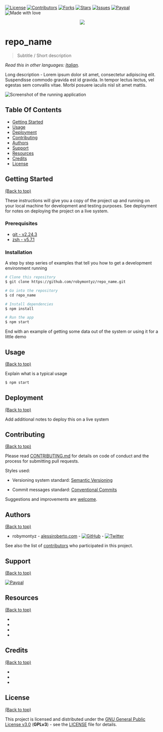 <!--
*** To avoid retyping too much info. Do a search and replace for the following:
*** github_username, repo_name, twitter_handle, email, project_title, project_description
-->

[![License](https://img.shields.io/github/license/robymontyz/repo_name?style=for-the-badge)](./LICENSE)
[![Contributors](https://img.shields.io/github/contributors/robymontyz/repo_name?style=for-the-badge)](https://github.com/robymontyz/repo_name/graphs/contributors)
[![Forks](https://img.shields.io/github/forks/robymontyz/repo_name?style=for-the-badge)](https://github.com/robymontyz/repo_name/network/members)
[![Stars](https://img.shields.io/github/stars/robymontyz/repo_name?style=for-the-badge)](https://github.com/robymontyz/repo_name/stargazers)
[![Issues](https://img.shields.io/github/issues/robymontyz/repo_name?style=for-the-badge)](https://github.com/robymontyz/repo_name/issues)
[![Paypal](https://img.shields.io/badge/-Donate-blue?style=for-the-badge&logo=paypal)](https://paypal.me/robymontyz)
![Made with love](https://img.shields.io/badge/made_with-❤-ff69b4?style=for-the-badge)

<p align="center">
  <img src="./assets/logo.png">
</p>

# repo_name

> Subtitle / Short description

*Read this in other languages: [Italian](./README.it.md).*

Long description - Lorem ipsum dolor sit amet, consectetur adipiscing elit. Suspendisse commodo gravida est id gravida. In tempor lectus lectus, vel egestas sem convallis vitae. Morbi posuere iaculis nisl sit amet mattis.

![Screenshot of the running application](./assets/running.png)

## Table Of Contents

- [Getting Started](#getting-started)
- [Usage](#usage)
- [Deployment](#deployment)
- [Contributing](#contributing)
- [Authors](#authors)
- [Support](#support)
- [Resources](#resources)
- [Credits](#credits)
- [License](#license)


## Getting Started

[(Back to top)](#table-of-contents)

These instructions will give you a copy of the project up and running on
your local machine for development and testing purposes. See deployment
for notes on deploying the project on a live system.

### Prerequisites

- [git - v2.24.3](https://git-scm.com)
- [zsh - v5.7.1](https://www.zsh.org)

### Installation

A step by step series of examples that tell you how to get a development
environment running

```bash
# Clone this repository
$ git clone https://github.com/robymontyz/repo_name.git

# Go into the repository
$ cd repo_name

# Install dependencies
$ npm install

# Run the app
$ npm start
```

End with an example of getting some data out of the system or using it
for a little demo

## Usage

[(Back to top)](#table-of-contents)

Explain what is a typical usage

```bash
$ npm start
```

## Deployment

[(Back to top)](#table-of-contents)

Add additional notes to deploy this on a live system

## Contributing

[(Back to top)](#table-of-contents)

Please read [CONTRIBUTING.md](./CONTRIBUTING.md) for details on code
of conduct and the process for submitting pull requests.

Styles used:

- Versioning system standard: [Semantic Versioning](http://semver.org/)

- Commit messages standard: [Conventional Commits](https://www.conventionalcommits.org/en/v1.0.0/)

Suggestions and improvements are [welcome](../../issues).

## Authors

[(Back to top)](#table-of-contents)

- robymontyz - [alessiroberto.com](https://www.alessiroberto.com) - [![GitHub](https://img.shields.io/github/followers/robymontyz?label=%40robymontyz&style=social)](https://github.com/robymontyz) - [![Twitter](https://img.shields.io/twitter/follow/robymontyz?label=%40robymontyz&style=social)](https://twitter.com/robymontyz)

See also the list of [contributors](./contributors.md) who participated in this project.

## Support

[(Back to top)](#table-of-contents)

[![Paypal](https://img.shields.io/badge/-Donate-blue?style=for-the-badge&logo=paypal)](https://paypal.me/robymontyz)

## Resources

[(Back to top)](#table-of-contents)

- []()
- []()
- []()
- []()

## Credits

[(Back to top)](#table-of-contents)

- []()
- []()
- []()

## License

[(Back to top)](#table-of-contents)

This project is licensed and distributed under the [GNU General Public License v3.0](https://www.gnu.org/licenses/gpl.html) (**GPLv3**) - see the [LICENSE](./LICENSE) file for details.
